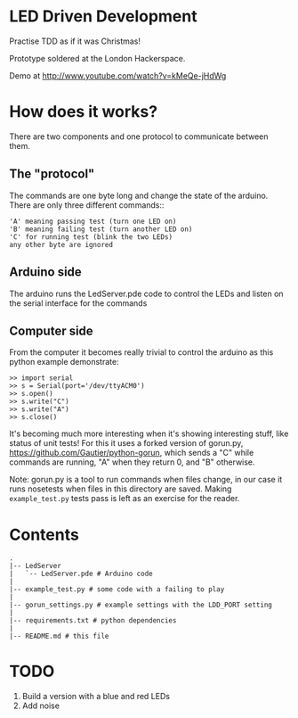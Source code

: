 LED Driven Development
======================

Practise TDD as if it was Christmas!

Prototype soldered at the London Hackerspace.

Demo at http://www.youtube.com/watch?v=kMeQe-jHdWg

How does it works?
==================

There are two components and one protocol to communicate between them.

The "protocol"
--------------

The commands are one byte long and change the state of the arduino.
There are only three different commands::

    'A' meaning passing test (turn one LED on)
    'B' meaning failing test (turn another LED on)
    'C' for running test (blink the two LEDs)
    any other byte are ignored

Arduino side
------------

The arduino runs the LedServer.pde code to control the LEDs and listen on the
serial interface for the commands

Computer side
-------------

From the computer it becomes really trivial to control the arduino as this
python example demonstrate:

    >> import serial
    >> s = Serial(port='/dev/ttyACM0')
    >> s.open()
    >> s.write("C")
    >> s.write("A")
    >> s.close()

It's becoming much more interesting when it's showing interesting stuff, like
status of unit tests!
For this it uses a forked version of gorun.py,
https://github.com/Gautier/python-gorun, which sends a "C" while commands are
running, "A" when they return 0, and "B" otherwise.

Note: gorun.py is a tool to run commands when files change, in our case it runs
nosetests when files in this directory are saved. Making `example_test.py`
tests pass is left as an exercise for the reader.


Contents
========

    .
    |-- LedServer
    |   `-- LedServer.pde # Arduino code
    |
    |-- example_test.py # some code with a failing to play
    |
    |-- gorun_settings.py # example settings with the LDD_PORT setting
    |
    |-- requirements.txt # python dependencies 
    |
    |-- README.md # this file

TODO
====

   1. Build a version with a blue and red LEDs
   2. Add noise

